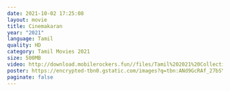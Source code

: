 ```yaml
---
date: 2021-10-02 17:25:08
layout: movie
title: Cinemakaran
year: "2021"
language: Tamil
quality: HD
category: Tamil Movies 2021
size: 500MB
video: http://download.mobilerockers.fun//files/Tamil%202021%20Collection/Cinemakaran%20(2021)/Cinemakaran%20(2021)%20Full%20Movies/Cinemakaran%20(2021)%20HDRip/Cinemakaran%20(2021)%20HDRip%20Single%20Part.mp4
poster: https://encrypted-tbn0.gstatic.com/images?q=tbn:ANd9GcRAf_27bSYX8zfzU3NY0iAOUNcDyV29LmquCg&usqp=CAU
paginate: false
---
```

